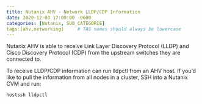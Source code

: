 ```yaml
---
title: Nutanix AHV - Network LLDP/CDP Information
date: 2020-12-03 17:00:00 -0600
categories: [Nutanix, SUB_CATEGORIE]
tags:[ahv,networking]     # TAG names should always be lowercase
---
```


Nutanix AHV is able to receive Link Layer Discovery Protocol (LLDP) and Cisco Discovery Protocol (CDP) from the upstream switches they are connected to.

To receive LLDP/CDP information can run lldpctl from an AHV host. If you’d like to pull the information from all nodes in a cluster, SSH into a Nutanix CVM and run:

```bash
hostssh lldpctl
```
